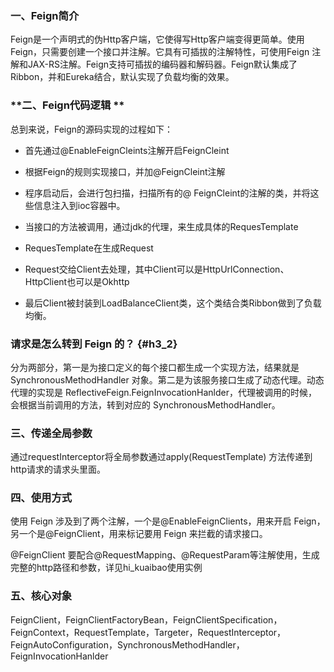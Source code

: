 ### **一、Feign简介**

Feign是一个声明式的伪Http客户端，它使得写Http客户端变得更简单。使用Feign，只需要创建一个接口并注解。它具有可插拔的注解特性，可使用Feign 注解和JAX-RS注解。Feign支持可插拔的编码器和解码器。Feign默认集成了Ribbon，并和Eureka结合，默认实现了负载均衡的效果。

### **二、Feign代码逻辑 **

总到来说，Feign的源码实现的过程如下：

* 首先通过@EnableFeignCleints注解开启FeignCleint

* 根据Feign的规则实现接口，并加@FeignCleint注解

* 程序启动后，会进行包扫描，扫描所有的@ FeignCleint的注解的类，并将这些信息注入到ioc容器中。

* 当接口的方法被调用，通过jdk的代理，来生成具体的RequesTemplate

* RequesTemplate在生成Request

* Request交给Client去处理，其中Client可以是HttpUrlConnection、HttpClient也可以是Okhttp

* 最后Client被封装到LoadBalanceClient类，这个类结合类Ribbon做到了负载均衡。



### 请求是怎么转到 Feign 的？ {#h3_2}

分为两部分，第一是为接口定义的每个接口都生成一个实现方法，结果就是 SynchronousMethodHandler 对象。第二是为该服务接口生成了动态代理。动态代理的实现是 ReflectiveFeign.FeignInvocationHanlder，代理被调用的时候，会根据当前调用的方法，转到对应的 SynchronousMethodHandler。





### **三、传递全局参数**

通过requestInterceptor将全局参数通过apply\(RequestTemplate\) 方法传递到http请求的请求头里面。

### **四、使用方式**

使用 Feign 涉及到了两个注解，一个是@EnableFeignClients，用来开启 Feign，另一个是@FeignClient，用来标记要用 Feign 来拦截的请求接口。

@FeignClient 要配合@RequestMapping、@RequestParam等注解使用，生成完整的http路径和参数，详见hi\_kuaibao使用实例

### **五、核心对象**

FeignClient，FeignClientFactoryBean，FeignClientSpecification，FeignContext，RequestTemplate，Targeter，RequestInterceptor，FeignAutoConfiguration，SynchronousMethodHandler，FeignInvocationHanlder

